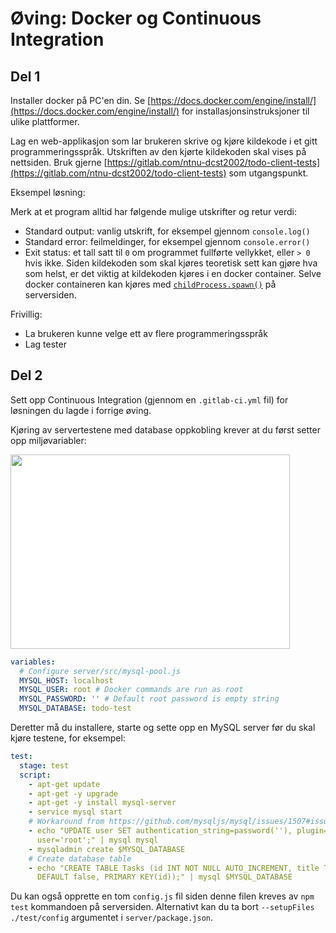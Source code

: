 # Øving: Docker og Continuous Integration

## Del 1
Installer docker på PC'en din. Se [https://docs.docker.com/engine/install/](https://docs.docker.com/engine/install/) for installasjonsinstruksjoner til ulike plattformer.

Lag en web-applikasjon som lar brukeren skrive og kjøre kildekode i et gitt programmeringsspråk. Utskriften av den kjørte kildekoden skal vises på nettsiden. Bruk gjerne [https://gitlab.com/ntnu-dcst2002/todo-client-tests](https://gitlab.com/ntnu-dcst2002/todo-client-tests) som utgangspunkt.

Eksempel løsning:

 

Merk at et program alltid har følgende mulige utskrifter og retur verdi:

* Standard output: vanlig utskrift, for eksempel gjennom ```console.log()```
* Standard error: feilmeldinger, for eksempel gjennom ```console.error()```
* Exit status: et tall satt til ```0``` om programmet fullførte vellykket, eller ```> 0``` hvis ikke.
Siden kildekoden som skal kjøres teoretisk sett kan gjøre hva som helst, er det viktig at kildekoden kjøres i en docker container. Selve docker containeren kan kjøres med [```childProcess.spawn()```](https://nodejs.org/api/child_process.html#child_process_child_process) på serversiden.

Frivillig:

* La brukeren kunne velge ett av flere programmeringsspråk
* Lag tester

## Del 2
Sett opp Continuous Integration (gjennom en ```.gitlab-ci.yml``` fil) for løsningen du lagde i forrige øving.

Kjøring av servertestene med database oppkobling krever at du først setter opp miljøvariabler:

<img src="https://ntnu.blackboard.com/bbcswebdav/pid-1123227-dt-content-rid-30205616_1/xid-30205616_1" style="box-sizing: content-box; border-style: none; max-width: 100%; background-color: #ffffff;" width="447" height="311">

```yml
variables:
  # Configure server/src/mysql-pool.js
  MYSQL_HOST: localhost
  MYSQL_USER: root # Docker commands are run as root
  MYSQL_PASSWORD: '' # Default root password is empty string
  MYSQL_DATABASE: todo-test
```
Deretter må du installere, starte og sette opp en MySQL server før du skal kjøre testene, for eksempel:

```yml
test:
  stage: test
  script:
    - apt-get update
    - apt-get -y upgrade
    - apt-get -y install mysql-server
    - service mysql start
    # Workaround from https://github.com/mysqljs/mysql/issues/1507#issuecomment-242885003
    - echo "UPDATE user SET authentication_string=password(''), plugin='mysql_native_password' WHERE
      user='root';" | mysql mysql
    - mysqladmin create $MYSQL_DATABASE
    # Create database table
    - echo "CREATE TABLE Tasks (id INT NOT NULL AUTO_INCREMENT, title TEXT NOT NULL, done BOOL
      DEFAULT false, PRIMARY KEY(id));" | mysql $MYSQL_DATABASE
```
Du kan også opprette en tom ```config.js``` fil siden denne filen kreves av ```npm test``` kommandoen på serversiden. Alternativt kan du ta bort ```--setupFiles ./test/config``` argumentet i ```server/package.json```.
